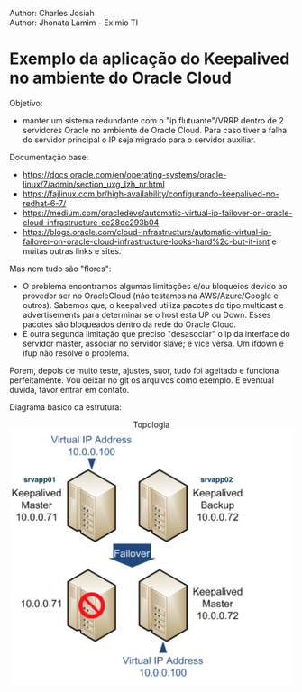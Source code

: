 Author: Charles Josiah<br>
Author: Jhonata Lamim - Eximio TI

# Exemplo da aplicação do Keepalived no ambiente do Oracle Cloud

Objetivo: 
 - manter um sistema redundante com o "ip flutuante"/VRRP dentro de 2 servidores Oracle no ambiente de Oracle Cloud. 
 Para caso tiver a falha do servidor principal o IP seja migrado para o servidor auxiliar.

Documentação base: 
 - https://docs.oracle.com/en/operating-systems/oracle-linux/7/admin/section_uxg_lzh_nr.html
 - https://fajlinux.com.br/high-availability/configurando-keepalived-no-redhat-6-7/<br>
 - https://medium.com/oracledevs/automatic-virtual-ip-failover-on-oracle-cloud-infrastructure-ce28dc293b04
 - https://blogs.oracle.com/cloud-infrastructure/automatic-virtual-ip-failover-on-oracle-cloud-infrastructure-looks-hard%2c-but-it-isnt
e muitas outras links e sites.

Mas nem tudo são "flores": 
 - O problema encontramos algumas limitações e/ou bloqueios devido ao provedor ser no OracleCloud (não testamos na AWS/Azure/Google e outros). Sabemos que, o keepalived utiliza pacotes do tipo multicast e advertisements para determinar se o host esta UP ou Down. Esses pacotes são bloqueados dentro da rede do Oracle Cloud.
 - E outra segunda limitação que preciso "desasociar" o ip da interface do servidor master, associar no servidor slave; e vice versa. Um ifdown e ifup não resolve o problema.

Porem, depois de muito teste, ajustes, suor, tudo foi ageitado e funciona perfeitamente. Vou deixar no git os arquivos como exemplo. E eventual duvida, favor entrar em contato.

Diagrama basico da estrutura: 


<p align="center">
Topologia<br>
<img src="https://raw.githubusercontent.com/charles-josiah/confz/master/OracleCloud/Keepalived/topologia-oracle-cloud-keepalived.png">
</p>
